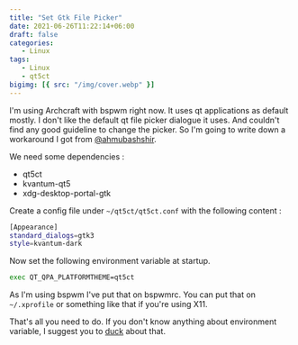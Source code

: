 ```yaml
---
title: "Set Gtk File Picker"
date: 2021-06-26T11:22:14+06:00
draft: false
categories:
   - Linux
tags:
   - Linux
   - qt5ct
bigimg: [{ src: "/img/cover.webp" }]
---
```

I'm using Archcraft with bspwm right now. It uses qt applications as default mostly. I don't like the default qt file picker dialogue it uses. And couldn't find any good guideline to change the picker. So I'm going to write down a workaround I got from [@ahmubashshir](https://github.com/ahmubashshir).

We need some dependencies :

- qt5ct
- kvantum-qt5
- xdg-desktop-portal-gtk

Create a config file under `~/qt5ct/qt5ct.conf` with the following content :

```bash
[Appearance]
standard_dialogs=gtk3
style=kvantum-dark
```

Now set the following environment variable at startup.

```bash
exec QT_QPA_PLATFORMTHEME=qt5ct
```

As I'm using bspwm I've put that on bspwmrc. You can put that on `~/.xprofile` or something like that if you're using X11.

That's all you need to do. If you don't know anything about environment variable, I suggest you to [duck](https://duck.com) about that.

